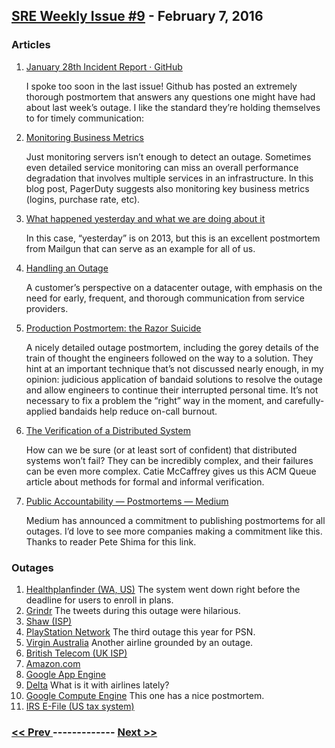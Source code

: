 ## [SRE Weekly Issue #9](https://sreweekly.com/sre-weekly-issue-9/) - February 7, 2016
### Articles

1. [January 28th Incident Report · GitHub](https://github.com/blog/2106-january-28th-incident-report)

    I spoke too soon in the last issue! Github has posted an extremely thorough postmortem that answers any questions one might have had about last week’s outage.  I like the standard they’re holding themselves to for timely communication:

1. [Monitoring Business Metrics](https://www.pagerduty.com/blog/monitoring-business-metrics/)

    Just monitoring servers isn’t enough to detect an outage.  Sometimes even detailed service monitoring can miss an overall performance degradation that involves multiple services in an infrastructure.  In this blog post, PagerDuty suggests also monitoring key business metrics (logins, purchase rate, etc).
1. [What happened yesterday and what we are doing about it](http://blog.mailgun.com/what-happened-yesterday-and-what-we-are-doing-about-it/)

    In this case, “yesterday” is on 2013, but this is an excellent postmortem from Mailgun that can serve as an example for all of us.
1. [Handling an Outage](http://qq.is/meta/2013/02/12/outage-handling.html)

    A customer’s perspective on a datacenter outage, with emphasis on the need for early, frequent, and thorough communication from service providers.
1. [Production Postmortem: the Razor Suicide](https://dzone.com/articles/production-postmortem-the-razor-suicide)

    A nicely detailed outage postmortem, including the gorey details of the train of thought the engineers followed on the way to a solution.  They hint at an important technique that’s not discussed nearly enough, in my opinion: judicious application of bandaid solutions to resolve the outage and allow engineers to continue their interrupted personal time.  It’s not necessary to fix a problem the “right” way in the moment, and carefully-applied bandaids help reduce on-call burnout.
1. [The Verification of a Distributed System](http://queue.acm.org/detail.cfm?id=2889274)

    How can we be sure (or at least sort of confident) that distributed systems won’t fail? They can be incredibly complex, and their failures can be even more complex.  Catie McCaffrey gives us this ACM Queue article about methods for formal and informal verification.

1. [Public Accountability — Postmortems — Medium](https://medium.com/postmortems/public-accountability-5935ed4d5e5a#.r89fqop0a)

    Medium has announced a commitment to publishing postmortems for all outages.  I’d love to see more companies making a commitment like this.  Thanks to reader Pete Shima for this link.
### Outages

1. [Healthplanfinder (WA, US)](http://m.heraldcourier.com/news/healthplanfinder-system-has-unscheduled-outage/article_5fcd46b6-8cf9-5ed5-b940-df6cf66f83cc.html?mode=jqm)
    The system went down right before the deadline for users to enroll in plans.
1. [Grindr](http://instinctmagazine.com/post/grindr-outage-spawns-hilarious-tweet-avalanche)
    The tweets during this outage were hilarious.
1. [Shaw (ISP)](http://calgaryherald.com/news/local-news/shaw-outage-hits-some-home-phone-lines-sunday)
1. [PlayStation Network](http://www.mirror.co.uk/news/technology-science/technology/psn-down-gamers-furious-sonys-7288525)
    The third outage this year for PSN.
1. [Virgin Australia](http://www.itnews.com.au/news/optus-outage-downs-virgin-australias-check-in-system-414501)
    Another airline grounded by an outage.
1. [British Telecom (UK ISP)](http://www.weupit.com/bt-network-suffers-major-internet-outage-across-uk/24367/)
1. [Amazon.com](http://www.ecommercebytes.com/C/blog/blog.pl?/pl/2016/2/1454530772.html)
1. [Google App Engine](http://status.cloud.google.com/incident/appengine/16001#5738886445662208)
1. [Delta](http://mobile.reuters.com/article/idUSKCN0VB242)
    What is it with airlines lately?
1. [Google Compute Engine](http://status.cloud.google.com/incident/compute/16002#5705718560718848)
    This one has a nice postmortem.
1. [IRS E-File (US tax system)](http://www.zdnet.com/article/irs-systems-hit-with-outage-as-tax-season-starts/)

### [ << Prev ](sreweekly-8.md) ------------- [ Next >> ](sreweekly-10.md)